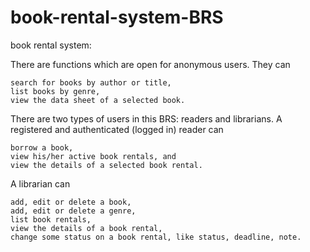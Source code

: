 # book-rental-system-BRS
book rental system:

There are functions which are open for anonymous users. They can

    search for books by author or title,
    list books by genre,
    view the data sheet of a selected book.

There are two types of users in this BRS: readers and librarians. A registered and authenticated (logged in) reader can

    borrow a book,
    view his/her active book rentals, and
    view the details of a selected book rental.

A librarian can

    add, edit or delete a book,
    add, edit or delete a genre,
    list book rentals,
    view the details of a book rental,
    change some status on a book rental, like status, deadline, note.
